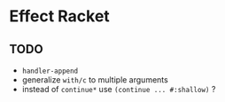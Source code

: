 # Effect Racket

## TODO

* `handler-append`
* generalize `with/c` to multiple arguments
* instead of `continue*` use `(continue ... #:shallow)` ?
